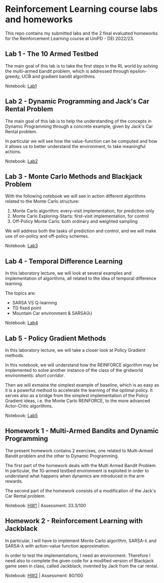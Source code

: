 # Reinforcement Learning course labs and homeworks
This repo contains my submitted labs and the 2 final evaluated homeworks for the Reinforcement Learning course at UniPD - DEI 2022/23.

## Lab 1 - The 10 Armed Testbed

The main goal of this lab is to take the first steps in the RL world by solving the multi-armed bandit problem, which is addressed through epsilon-greedy, UCB and gradient bandit algorithms.

Notebook: [Lab1](https://github.com/stefanobinotto/Reinforcement-Learning-course/tree/main/lab1)

## Lab 2 - Dynamic Programming and Jack's Car Rental Problem

The main goal of this lab is to help the understanding of the concepts in Dynamic Programming through a concrete example, given by Jack's Car Rental problem.

In particular we will see how the value-function can be computed and how it allows us to better understand the environment, to take meaningful actions.

Notebook: [Lab2](https://github.com/stefanobinotto/Reinforcement-Learning-course/tree/main/lab2)

## Lab 3 - Monte Carlo Methods and Blackjack Problem

With the following notebook we will see in action different algorithms related to the Monte Carlo structure:
1. Monte Carlo algorithm: every-visit implementation, for prediction only
2. Monte Carlo Exploring-Starts: first-visit implementation, for control
3. Off-Policy Monte Carlo: both ordinary and weighted sampling

We will address both the tasks of prediction and control, and we will make use of on-policy and off-policy schemes.

Notebook: [Lab3](https://github.com/stefanobinotto/Reinforcement-Learning-course/tree/main/lab3)

## Lab 4 - Temporal Difference Learning

In this laboratory lecture, we will look at several examples and implementation of algorithms, all related to the idea of temporal difference learning.

The topics are:
- SARSA VS Q-learning
- TD fixed point
- Mountain Car environment & SARSA(λ)

Notebook: [Lab4](https://github.com/stefanobinotto/Reinforcement-Learning-course/tree/main/lab4)

## Lab 5 - Policy Gradient Methods

In this laboratory lecture, we will take a closer look at Policy Gradient methods.

In this notebook, we will understand how the REINFORCE algorithm may be implemented to solve another instance of the class of the gridworld environments: *short corridor*.

Then we will exmaine the simplest example of baseline, which is as easy as it is a powerful method to accelerate the learning of the optimal policy. It serves also as a bridge from the simplest implementation of the Policy Gradient ideas, i.e. the Monte Carlo REINFORCE, to the more advanced Actor-Critic algorithms.

Notebook: [Lab5](https://github.com/stefanobinotto/Reinforcement-Learning-course/tree/main/lab5)

## Homework 1 - Multi-Armed Bandits and Dynamic Programming

The present homework contains 2 exercises, one related to Multi-Armed Bandit problem and the other to Dynamic Programming.

The first part of the homework deals with the Multi Armed Bandit Problem. In particular, the 10-armed testbed environment is exploited in order to understand what happens when dynamics are introduced in the arm rewards.

The second part of the homework consists of a modification of the Jack's Car Rental problem.

Notebook: [HW1](https://github.com/stefanobinotto/Reinforcement-Learning-course/blob/main/homework_projects/2052421_binotto_stefano_hw01.ipynb) | Assessment: 33.3/100

## Homework 2 - Reinforcement Learning with Jackblack

In particular, I will have to implement Monte Carlo algorithm, SARSA-λ and SARSA-λ with action-value function approximation.

In order to test the implementations, I need an environment. Therefore I need also to complete the given code for a modified version of Blackjack game seen in class, called Jackblack, invented by Jack from the car rental.

Notebook: [HW2](https://github.com/stefanobinotto/Reinforcement-Learning-course/blob/main/homework_projects/2052421_binotto_stefano_hw02.ipynb) | Assessment: 80/100

